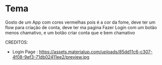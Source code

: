 # Tema

Gosto de um App com cores vermelhas pois é a cor da fome, deve ter um flow para criação de conta,
deve ter ma pagina Fazer Login com um botão menos chamativo, e um botão criar conta que e bem chamativo

CREDITOS:
- Login Page : https://assets.materialup.com/uploads/85dd11c6-c307-4f08-9ef3-71db02411ee2/preview.jpg